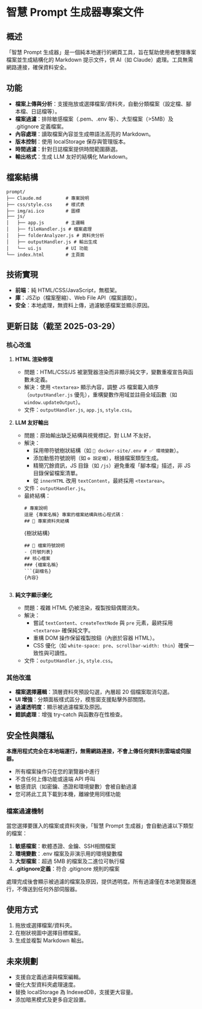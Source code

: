 # 智慧 Prompt 生成器專案文件

## 概述
「智慧 Prompt 生成器」是一個純本地運行的網頁工具，旨在幫助使用者整理專案檔案並生成結構化的 Markdown 提示文件，供 AI（如 Claude）處理。工具無需網路連接，確保資料安全。

## 功能
- **檔案上傳與分析**：支援拖放或選擇檔案/資料夾，自動分類檔案（設定檔、腳本檔、日誌檔等）。
- **檔案過濾**：排除敏感檔案（.pem、.env 等）、大型檔案（>5MB）及 .gitignore 定義檔案。
- **內容處理**：讀取檔案內容並生成帶語法高亮的 Markdown。
- **版本控制**：使用 localStorage 保存與管理版本。
- **時間過濾**：針對日誌檔案提供時間範圍篩選。
- **輸出格式**：生成 LLM 友好的結構化 Markdown。

## 檔案結構
```
prompt/
├── Claude.md         # 專案說明
├── css/style.css     # 樣式表
├── img/ai.ico        # 圖標
├── js/
│   ├── app.js        # 主邏輯
│   ├── fileHandler.js # 檔案處理
│   ├── folderAnalyzer.js # 資料夾分析
│   ├── outputHandler.js # 輸出生成
│   └── ui.js         # UI 功能
└── index.html        # 主頁面
```

## 技術實現
- **前端**：純 HTML/CSS/JavaScript，無框架。
- **庫**：JSZip（檔案壓縮）、Web File API（檔案讀取）。
- **安全**：本地處理，無資料上傳，過濾敏感檔案並顯示原因。

## 更新日誌（截至 2025-03-29）
### 核心改進
1. **HTML 渲染修復**
   - 問題：HTML/CSS/JS 被瀏覽器渲染而非顯示純文字，變數重複宣告與函數未定義。
   - 解決：使用 `<textarea>` 顯示內容，調整 JS 檔案載入順序（`outputHandler.js` 優先），重構變數作用域並註冊全域函數（如 `window.updateOutput`）。
   - 文件：`outputHandler.js`, `app.js`, `style.css`。

2. **LLM 友好輸出**
   - 問題：原始輸出缺乏結構與視覺標記，對 LLM 不友好。
   - 解決：
     - 採用帶符號樹狀結構（如 `📁 docker-site/.env # ✅ 環境變數`）。
     - 添加動態符號說明（如 `⚙️ 設定檔`），根據檔案類型生成。
     - 精簡冗餘資訊，JS 目錄（如 `/js`）避免重複「腳本檔」描述，非 JS 目錄保留檔案清單。
     - 從 `innerHTML` 改用 `textContent`，最終採用 `<textarea>`。
   - 文件：`outputHandler.js`。
   - 最終結構：
     ```
     # 專案說明
     這是 {專案名稱} 專案的檔案結構與核心程式碼：
     ## 📁 專案資料夾結構
     ```
     {樹狀結構}
     ```
     ## 🔢 檔案符號說明
     - {符號列表}
     ## 核心檔案
     ### {檔案名稱}
     ```{副檔名}
     {內容}
     ```
     ```

3. **純文字顯示優化**
   - 問題：複雜 HTML 仍被渲染，複製按鈕偶爾消失。
   - 解決：
     - 嘗試 `textContent`、`createTextNode` 與 `pre` 元素，最終採用 `<textarea>` 確保純文字。
     - 重構 DOM 操作保留複製按鈕（內嵌於容器 HTML）。
     - CSS 優化（如 `white-space: pre`、`scrollbar-width: thin`）確保一致性與可讀性。
   - 文件：`outputHandler.js`, `style.css`。

### 其他改進
- **檔案選擇邏輯**：頂層資料夾預設勾選，內層超 20 個檔案取消勾選。
- **UI 增強**：分類面板樣式區分，模態窗支援點擊外部關閉。
- **過濾透明度**：顯示被過濾檔案及原因。
- **錯誤處理**：增強 try-catch 與函數存在性檢查。

## 安全性與隱私

**本應用程式完全在本地端運行，無需網路連接，不會上傳任何資料到雲端或伺服器。**

- 所有檔案操作只在您的瀏覽器中進行
- 不含任何上傳功能或遠端 API 呼叫
- 敏感資訊（如密鑰、憑證和環境變數）會被自動過濾
- 您可將此工具下載到本機，離線使用同樣功能

### 檔案過濾機制
當您選擇要匯入的檔案或資料夾後，「智慧 Prompt 生成器」會自動過濾以下類型的檔案：

1. **敏感檔案**：軟體憑證、金鑰、SSH相關檔案
2. **環境變數**：.env 檔案及非演示用的環境變數檔
3. **大型檔案**：超過 5MB 的檔案及二進位可執行檔
4. **.gitignore定義**：符合 .gitignore 規則的檔案

處理完成後會顯示被過濾的檔案及原因，提供透明度。所有過濾僅在本地瀏覽器進行，不傳送到任何外部伺服器。

## 使用方式
1. 拖放或選擇檔案/資料夾。
2. 在樹狀視圖中選擇目標檔案。
3. 生成並複製 Markdown 輸出。

## 未來規劃
- 支援自定義過濾與檔案編輯。
- 優化大型資料夾處理速度。
- 替換 localStorage 為 IndexedDB，支援更大容量。
- 添加暗黑模式及更多自定設置。